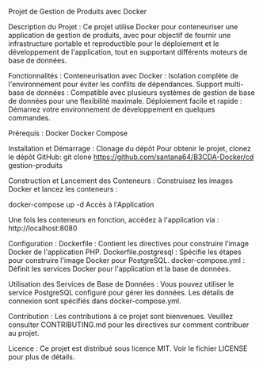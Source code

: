 Projet de Gestion de Produits avec Docker

Description du Projet :
Ce projet utilise Docker pour conteneuriser une application de gestion de produits, avec pour objectif de fournir une infrastructure portable et reproductible pour le déploiement et le développement de l'application, tout en supportant différents moteurs de base de données.

Fonctionnalités : 
Conteneurisation avec Docker : Isolation complète de l'environnement pour éviter les conflits de dépendances.
Support multi-base de données : Compatible avec plusieurs systèmes de gestion de base de données pour une flexibilité maximale.
Déploiement facile et rapide : Démarrez votre environnement de développement en quelques commandes.

Prérequis : 
Docker
Docker Compose

Installation et Démarrage :
Clonage du dépôt
Pour obtenir le projet, clonez le dépôt GitHub:
git clone https://github.com/santana64/B3CDA-Docker/cd gestion-produits

Construction et Lancement des Conteneurs : 
Construisez les images Docker et lancez les conteneurs :

docker-compose up -d
Accès à l'Application

Une fois les conteneurs en fonction, accédez à l'application via :
http://localhost:8080

Configuration : 
Dockerfile : Contient les directives pour construire l'image Docker de l'application PHP.
Dockerfile.postgresql : Spécifie les étapes pour construire l'image Docker pour PostgreSQL.
docker-compose.yml : Définit les services Docker pour l'application et la base de données.

Utilisation des Services de Base de Données :
Vous pouvez utiliser le service PostgreSQL configuré pour gérer les données. Les détails de connexion sont spécifiés dans docker-compose.yml.

Contribution :
Les contributions à ce projet sont bienvenues. Veuillez consulter CONTRIBUTING.md pour les directives sur comment contribuer au projet.

Licence : 
Ce projet est distribué sous licence MIT. Voir le fichier LICENSE pour plus de détails.
